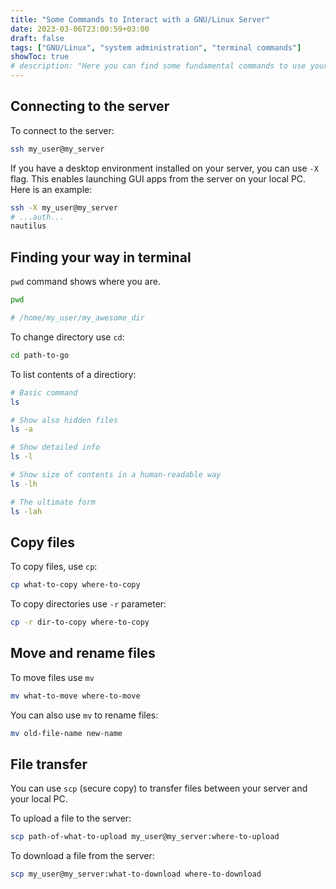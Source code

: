 ```yaml
---
title: "Some Commands to Interact with a GNU/Linux Server"
date: 2023-03-06T23:00:59+03:00
draft: false
tags: ["GNU/Linux", "system administration", "terminal commands"]
showToc: true
# description: "Here you can find some fundamental commands to use your GNU/Linux server."
---
```


## Connecting to the server

To connect to the server:

```bash
ssh my_user@my_server
```

If you have a desktop environment installed on your server, you can use `-X` flag. This enables launching GUI apps from the server on your local PC. Here is an example:

```bash
ssh -X my_user@my_server
# ...auth...
nautilus
```

## Finding your way in terminal

`pwd` command shows where you are.

```bash
pwd

# /home/my_user/my_awesome_dir
```

To change directory use `cd`:

```bash
cd path-to-go
```

To list contents of a directiory:

```bash
# Basic command
ls

# Show also hidden files
ls -a

# Show detailed info
ls -l

# Show size of contents in a human-readable way
ls -lh

# The ultimate form
ls -lah
```

## Copy files

To copy files, use `cp`:

```bash
cp what-to-copy where-to-copy
```

To copy directories use `-r` parameter:

```bash
cp -r dir-to-copy where-to-copy
```

## Move and rename files

To move files use `mv`

```bash
mv what-to-move where-to-move
```

You can also use `mv` to rename files:

```bash
mv old-file-name new-name
```

## File transfer

You can use `scp` (secure copy) to transfer files between your server and your local PC.

To upload a file to the server:

```bash
scp path-of-what-to-upload my_user@my_server:where-to-upload
```

To download a file from the server:

```bash
scp my_user@my_server:what-to-download where-to-download
```


